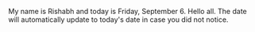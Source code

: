 My name is Rishabh and today is Friday, September 6. Hello all. The date will automatically update to today's date in case you did not notice.
